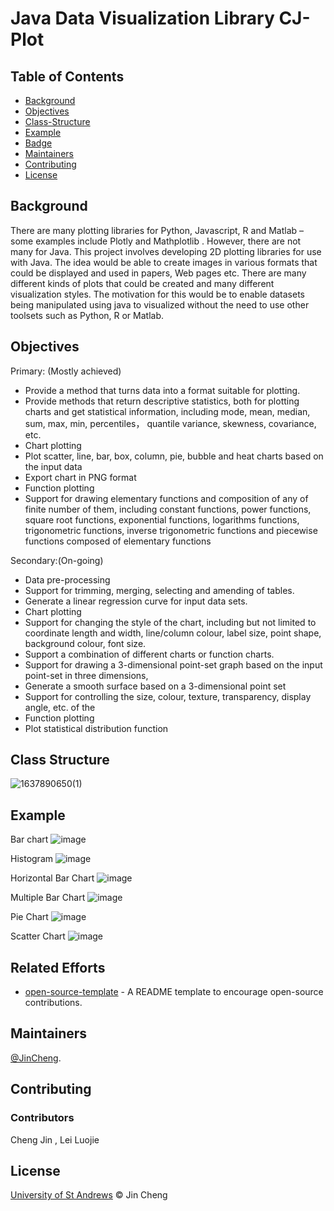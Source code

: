 # Java Data Visualization Library CJ-Plot



## Table of Contents

- [Background](#background)
- [Objectives](objectives)
- [Class-Structure](#class-structure)
- [Example](#example)
- [Badge](#badge)
- [Maintainers](#maintainers)
- [Contributing](#contributing)
- [License](#license)

## Background
There are many plotting libraries for Python, Javascript, R and Matlab – some examples include 
Plotly and Mathplotlib . However, there are not many for Java. This project involves
developing 2D plotting libraries for use with Java. The idea would be able to 
create images in various formats that could be displayed and used in papers, Web pages etc. 
There are many different kinds of plots that could be created and many different visualization 
styles. The motivation for this would be to enable datasets being 
manipulated using java to visualized without the need to use other toolsets such as Python, R or 
Matlab.

## Objectives
Primary: (Mostly achieved)
- Provide a method that turns data into a format suitable for plotting. 
- Provide methods that return descriptive statistics, both for plotting charts and get 
statistical information, including mode, mean, median, sum, max, min, percentiles，
quantile variance, skewness, covariance, etc.
- Chart plotting
- Plot scatter, line, bar, box, column, pie, bubble and heat charts based on the input data
- Export chart in PNG format
- Function plotting
- Support for drawing elementary functions and composition of any of finite number of them, 
including constant functions, power functions, square root functions, exponential
functions, logarithms functions, trigonometric functions, inverse trigonometric functions 
and piecewise functions composed of elementary functions

Secondary:(On-going)
- Data pre-processing
- Support for trimming, merging, selecting and amending of tables.
- Generate a linear regression curve for input data sets.
- Chart plotting
- Support for changing the style of the chart, including but not limited to coordinate length 
and width, line/column colour, label size, point shape, background colour, font size.
- Support a combination of different charts or function charts.
- Support for drawing a 3-dimensional point-set graph based on the input point-set in 
three dimensions,
- Generate a smooth surface based on a 3-dimensional point set
- Support for controlling the size, colour, texture, transparency, display angle, etc. of the 
- Function plotting
- Plot statistical distribution function


## Class Structure

![1637890650(1)](https://user-images.githubusercontent.com/78740875/143514178-e497eda3-64bf-414e-bfac-9bc9456ba0ce.png)

## Example
Bar chart
![image](https://user-images.githubusercontent.com/78740875/143514749-30643e9f-779f-4fb3-b32a-db197b672cc2.png)

Histogram
![image](https://user-images.githubusercontent.com/78740875/143514806-e10ef3dc-6350-4b97-b587-7f3b73951d61.png)

Horizontal Bar Chart
![image](https://user-images.githubusercontent.com/78740875/143514832-50497046-b30c-491a-8a52-35c1d7851fc5.png)

Multiple Bar Chart
![image](https://user-images.githubusercontent.com/78740875/143514869-295651e1-4396-4d08-8727-c3dd3e13194a.png)

Pie Chart
![image](https://user-images.githubusercontent.com/78740875/143514905-49a94832-785a-41d3-99df-577432f9f350.png)

Scatter Chart
![image](https://user-images.githubusercontent.com/78740875/143514927-34712419-8adf-4882-b9b1-1c0d1e4dce3a.png)


## Related Efforts

- [open-source-template](https://github.com/davidbgk/open-source-template/) - A README template to encourage open-source contributions.

## Maintainers

[@JinCheng](https://github.com/Mighty-Frog/).

## Contributing


### Contributors
Cheng Jin , Lei Luojie

## License

[University of St Andrews](LICENSE) © Jin Cheng
